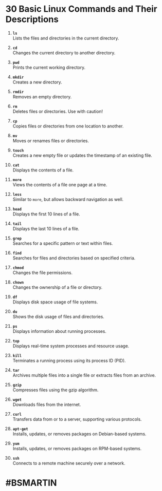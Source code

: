 # 30 Basic Linux Commands and Their Descriptions

1. **`ls`**  
   Lists the files and directories in the current directory.

2. **`cd`**  
   Changes the current directory to another directory.

3. **`pwd`**  
   Prints the current working directory.

4. **`mkdir`**  
   Creates a new directory.

5. **`rmdir`**  
   Removes an empty directory.

6. **`rm`**  
   Deletes files or directories. Use with caution!

7. **`cp`**  
   Copies files or directories from one location to another.

8. **`mv`**  
   Moves or renames files or directories.

9. **`touch`**  
   Creates a new empty file or updates the timestamp of an existing file.

10. **`cat`**  
    Displays the contents of a file.

11. **`more`**  
    Views the contents of a file one page at a time.

12. **`less`**  
    Similar to `more`, but allows backward navigation as well.

13. **`head`**  
    Displays the first 10 lines of a file.

14. **`tail`**  
    Displays the last 10 lines of a file.

15. **`grep`**  
    Searches for a specific pattern or text within files.

16. **`find`**  
    Searches for files and directories based on specified criteria.

17. **`chmod`**  
    Changes the file permissions.

18. **`chown`**  
    Changes the ownership of a file or directory.

19. **`df`**  
    Displays disk space usage of file systems.

20. **`du`**  
    Shows the disk usage of files and directories.

21. **`ps`**  
    Displays information about running processes.

22. **`top`**  
    Displays real-time system processes and resource usage.

23. **`kill`**  
    Terminates a running process using its process ID (PID).

24. **`tar`**  
    Archives multiple files into a single file or extracts files from an archive.

25. **`gzip`**  
    Compresses files using the gzip algorithm.

26. **`wget`**  
    Downloads files from the internet.

27. **`curl`**  
    Transfers data from or to a server, supporting various protocols.

28. **`apt-get`**  
    Installs, updates, or removes packages on Debian-based systems.

29. **`yum`**  
    Installs, updates, or removes packages on RPM-based systems.

30. **`ssh`**  
    Connects to a remote machine securely over a network.
# #BSMARTIN


